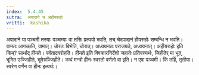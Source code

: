 ```yaml
---
index:  5.4.45
sutra:  अपादाने च अहीयरुहोः
vritti:  kashika 
---
```


अपादाने या पञ्चमी तस्याः पञ्चम्याः वा तसिः प्रत्ययो भवति, तच् चेदपादानं हीयरुहोः सम्बन्धि न भवति। ग्रामतः आगच्छति, ग्रामात्। चोरतः बिभेति, चोरात्। अध्ययनतः पराजयते, अध्ययनात्। अहीयरुहोः इति किम्? सार्थाद् हीयते। पर्वतादवरोहति। हीयते इति क्विकारनिर्देशो जहातेः प्रतिपत्त्यर्थः, जिहीतेर् मा भूत्, भूमित उज्जिहीते, भूमेरुज्जिहीते। कथं मन्त्रो हीनः स्वरतो वर्णतो वा इति। न एषा पञ्चमी। किं तर्हि, तृतीया। स्वरेण वर्णेन वा हीनः इत्यर्थः।

